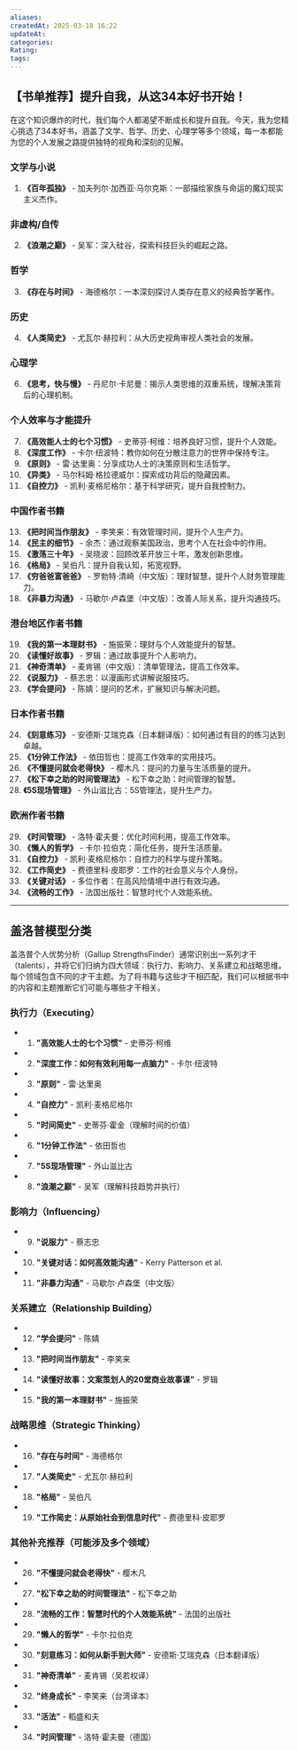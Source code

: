 ```yaml
---
aliases: 
createdAt: 2025-03-18 16:22
updateAt: 
categories: 
Rating: 
tags:
---
```

## 【书单推荐】提升自我，从这34本好书开始！
在这个知识爆炸的时代，我们每个人都渴望不断成长和提升自我。今天，我为您精心挑选了34本好书，涵盖了文学、哲学、历史、心理学等多个领域，每一本都能为您的个人发展之路提供独特的视角和深刻的见解。
### 文学与小说
1. **《百年孤独》** - 加夫列尔·加西亚·马尔克斯：一部描绘家族与命运的魔幻现实主义杰作。
### 非虚构/自传
2. **《浪潮之巅》** - 吴军：深入硅谷，探索科技巨头的崛起之路。
### 哲学
3. **《存在与时间》** - 海德格尔：一本深刻探讨人类存在意义的经典哲学著作。
### 历史
4. **《人类简史》** - 尤瓦尔·赫拉利：从大历史视角审视人类社会的发展。

### 心理学
6. **《思考，快与慢》** - 丹尼尔·卡尼曼：揭示人类思维的双重系统，理解决策背后的心理机制。
### 个人效率与才能提升
7. **《高效能人士的七个习惯》** - 史蒂芬·柯维：培养良好习惯，提升个人效能。
8. **《深度工作》** - 卡尔·纽波特：教你如何在分散注意力的世界中保持专注。
9. **《原则》** - 雷·达里奥：分享成功人士的决策原则和生活哲学。
10. **《异类》** - 马尔科姆·格拉德威尔：探索成功背后的隐藏因素。
11. **《自控力》** - 凯利·麦格尼格尔：基于科学研究，提升自我控制力。

### 中国作者书籍
13. **《把时间当作朋友》** - 李笑来：有效管理时间，提升个人生产力。
14. **《民主的细节》** - 余杰：通过观察美国政治，思考个人在社会中的作用。
15. **《激荡三十年》** - 吴晓波：回顾改革开放三十年，激发创新思维。
16. **《格局》** - 吴伯凡：提升自我认知，拓宽视野。
17. **《穷爸爸富爸爸》** - 罗勃特·清崎（中文版）：理财智慧，提升个人财务管理能力。
18. **《非暴力沟通》** - 马歇尔·卢森堡（中文版）：改善人际关系，提升沟通技巧。
### 港台地区作者书籍
19. **《我的第一本理财书》** - 施振荣：理财与个人效能提升的智慧。
20. **《读懂好故事》** - 罗辑：通过故事提升个人影响力。
21. **《神奇清单》** - 麦肯锡（中文版）：清单管理法，提高工作效率。
22. **《说服力》** - 蔡志忠：以漫画形式讲解说服技巧。
23. **《学会提问》** - 陈婧：提问的艺术，扩展知识与解决问题。
### 日本作者书籍
24. **《刻意练习》** - 安德斯·艾瑞克森（日本翻译版）：如何通过有目的的练习达到卓越。
25. **《1分钟工作法》** - 依田哲也：提高工作效率的实用技巧。
26. **《不懂提问就会老得快》** - 樱木凡：提问的力量与生活质量的提升。
27. **《松下幸之助的时间管理法》** - 松下幸之助：时间管理的智慧。
28. **《5S现场管理》** - 外山滋比古：5S管理法，提升生产力。
### 欧洲作者书籍
29. **《时间管理》** - 洛特·霍夫曼：优化时间利用，提高工作效率。
30. **《懒人的哲学》** - 卡尔·拉伯克：简化任务，提升生活质量。
31. **《自控力》** - 凯利·麦格尼格尔：自控力的科学与提升策略。
32. **《工作简史》** - 费德里科·皮耶罗：工作的社会意义与个人身份。
33. **《关键对话》** - 多位作者：在高风险情境中进行有效沟通。
34. **《流畅的工作》** - 法国出版社：智慧时代个人效能系统。
---
## 盖洛普模型分类
盖洛普个人优势分析（Gallup StrengthsFinder）通常识别出一系列才干（talents），并将它们归纳为四大领域：执行力、影响力、关系建立和战略思维。每个领域包含不同的才干主题。为了将书籍与这些才干相匹配，我们可以根据书中的内容和主题推断它们可能与哪些才干相关。
### 执行力（Executing）
- 1. **"高效能人士的七个习惯"** - 史蒂芬·柯维
- 2. **"深度工作：如何有效利用每一点脑力"** - 卡尔·纽波特
- 3. **"原则"** - 雷·达里奥
- 4. **"自控力"** - 凯利·麦格尼格尔
- 5. **"时间简史"** - 史蒂芬·霍金（理解时间的价值）
- 6. **"1分钟工作法"** - 依田哲也
- 7. **"5S现场管理"** - 外山滋比古
- 8. **"浪潮之巅"** - 吴军（理解科技趋势并执行）
### 影响力（Influencing）
- 9. **"说服力"** - 蔡志忠
- 10. **"关键对话：如何高效能沟通"** - Kerry Patterson et al.
- 11. **"非暴力沟通"** - 马歇尔·卢森堡（中文版）
### 关系建立（Relationship Building）
- 12. **"学会提问"** - 陈婧
- 13. **"把时间当作朋友"** - 李笑来
- 14. **"读懂好故事：文案策划人的20堂商业故事课"** - 罗辑
- 15. **"我的第一本理财书"** - 施振荣
### 战略思维（Strategic Thinking）
- 16. **"存在与时间"** - 海德格尔
- 17. **"人类简史"** - 尤瓦尔·赫拉利
- 18. **"格局"** - 吴伯凡
- 19. **"工作简史：从原始社会到信息时代"** - 费德里科·皮耶罗

### 其他补充推荐（可能涉及多个领域）
- 26. **"不懂提问就会老得快"** - 樱木凡
- 27. **"松下幸之助的时间管理法"** - 松下幸之助
- 28. **"流畅的工作：智慧时代的个人效能系统"** - 法国的出版社
- 29. **"懒人的哲学"** - 卡尔·拉伯克
- 30. **"刻意练习：如何从新手到大师"** - 安德斯·艾瑞克森（日本翻译版）
- 31. **"神奇清单"** - 麦肯锡（吴若权译）
- 32. **"终身成长"** - 李笑来（台湾译本）
- 33. **"活法"** - 稻盛和夫
- 34. **"时间管理"** - 洛特·霍夫曼（德国）
